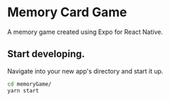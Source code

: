 # Memory Card Game

A memory game created using Expo for React Native.

## **Start developing.**

Navigate into your new app's directory and start it up.

```sh
cd memoryGame/
yarn start
```
